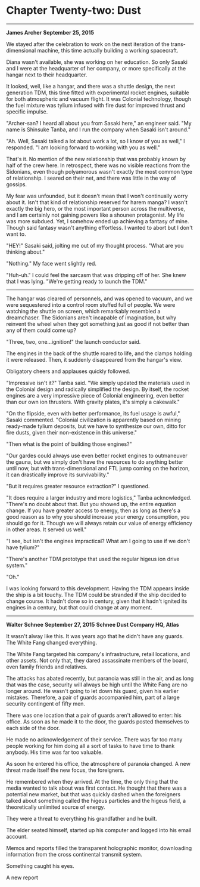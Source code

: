 # **Chapter Twenty-two: Dust**

***
**James Archer**
**September 25, 2015**

We stayed after the celebration to work on the next iteration of the trans-dimensional machine, this time actually building a working spacecraft.

Diana wasn't available, she was working on her education. So only Sasaki and I were at the headquarter of her company, or more specifically at the hangar next to their headquarter.

It looked, well, like a hangar, and there was a shuttle design, the next generation TDM, this time fitted with experimental rocket engines, suitable for both atmospheric and vacuum flight. It was Colonial technology, though the fuel mixture was tylium infused with fire dust for improved thrust and specific impulse.

"Archer-san? I heard all about you from Sasaki here," an engineer said. "My name is
Shinsuke Tanba, and I run the company when Sasaki isn't around."

"Ah. Well, Sasaki talked a lot about work a lot, so I know of you as well," I responded. "I am looking forward to working with you as well."

That's it. No mention of the new relationship that was probably known by half of the crew here. In retrospect, there was no visible reactions from the Sidonians, even though polyamorous wasn't exactly the most common type of relationship. I seared on their net, and there was little in the way of gossips.

My fear was unfounded, but it doesn't mean that I won't continually worry about it. Isn't that kind of relationship reserved for harem manga? I wasn't exactly the big hero, or the most important person across the multiverse, and I am certainly not gaining powers like a shounen protagonist. My life was more subdued. Yet, I somehow ended up achieving a fantasy of mine. Though said fantasy wasn't anything effortless. I wanted to abort but I don't want to.

"HEY!" Sasaki said, jolting me out of my thought process. "What are you thinking about."

"Nothing." My face went slightly red.

"Huh-uh." I could feel the sarcasm that was dripping off of her. She knew that I was lying. "We're getting ready to launch the TDM."

***

The hangar was cleared of personnels, and was opened to vacuum, and we were sequestered into a control room stuffed full of people. We were watching the shuttle on screen, which remarkably resembled a dreamchaser. The Sidonians aren't incapable of imagination, but why reinvent the wheel when they got something just as good if not better than any of them could come up?

"Three, two, one...ignition!" the launch conductor said.

The engines in the back of the shuttle roared to life, and the clamps holding it were released. Then, it suddenly disappeared from the hangar's view.

Obligatory cheers and applauses quickly followed.

"Impressive isn't it?" Tanba said. "We simply updated the materials used in the Colonial design and radically simplified the design. By itself, the rocket engines are a very impressive piece of Colonial engineering, even better than our own ion thrusters. With gravity plates, it's simply a cakewalk."

"On the flipside, even with better performance, its fuel usage is awful," Sasaki commented. "Colonial civilization is apparently based on mining ready-made tylium deposits, but we have to synthesize our own, ditto for fire dusts, given their non-existence in this universe."

"Then what is the point of building those engines?"

"Our gardes could always use even better rocket engines to outmaneuver the gauna, but we simply don't have the resources to do anything better until now, but with trans-dimensional and FTL jump coming on the horizon, it can drastically improve its survivability."

"But it requires greater resource extraction?" I questioned.

"It does require a larger industry and more logistics," Tanba acknowledged. "There's no doubt about that. But you showed up, the entire equation change. If you have greater access to energy, then as long as there's a good reason as to why you should increase your energy consumption, you should go for it. Though we will always retain our value of energy efficiency in other areas. It served us well."

"I see, but isn't the engines impractical? What am I going to use if we don't have tylium?"

"There's another TDM prototype that used the regular higeus ion drive system."

"Oh."

I was looking forward to this development. Having the TDM appears inside the ship is a bit touchy. The TDM could be stranded if the ship decided to change course. It hadn't done so in century, given that it hadn't ignited its engines in a century, but that could change at any moment.

***
**Walter Schnee**
**September 27, 2015**
**Schnee Dust Company HQ, Atlas**

It wasn't alway like this. It was years ago that he didn't have any guards. The White Fang changed everything.

The White Fang targeted his company's infrastructure, retail locations, and other assets. Not only that, they dared assassinate members of the board, even family friends and relatives.

The attacks has abated recently, but paranoia was still in the air, and as long that was the case, security will always be high until the White Fang are no longer around. He wasn't going to let down his guard, given his earlier mistakes. Therefore, a pair of guards accompanied him, part of a large security contingent of fifty men.

There was one location that a pair of guards aren't allowed to enter: his office. As soon as he made it to the door, the guards posted themselves to each side of the door.

He made no acknowledgement of their service. There was far too many people working for him doing all a sort of tasks to have time to thank anybody. His time was far too valuable.

As soon he entered his office, the atmosphere of paranoia changed. A new threat made itself the new focus, the foreigners.

He remembered when they arrived. At the time, the only thing that the media wanted to talk about was first contact. He thought that there was a potential new market, but that was quickly dashed when the foreigners talked about something called the higeus particles and the higeus field, a theoretically unlimited source of energy.

They were a threat to everything his grandfather and he built.

The elder seated himself, started up his computer and logged into his email account.

Memos and reports filled the transparent holographic monitor, downloading information from the cross continental transmit system.

Something caught his eyes.

A new report 

